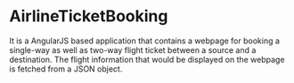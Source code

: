 # AirlineTicketBooking
It is a AngularJS based application that contains a webpage for booking a single-way as well as two-way flight ticket between a source and a destination. The flight information that would be displayed on the webpage is fetched from a JSON object. 
